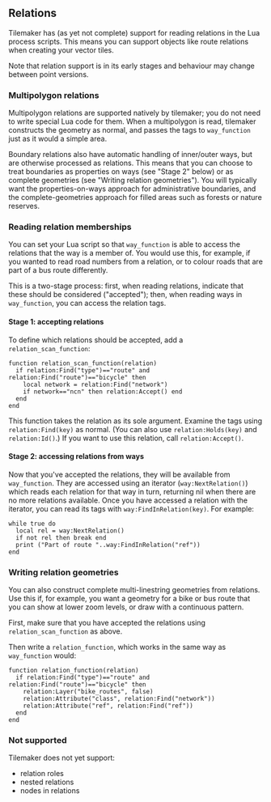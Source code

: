 ## Relations

Tilemaker has (as yet not complete) support for reading relations in the Lua process scripts. This means you can support objects like route relations when creating your vector tiles.

Note that relation support is in its early stages and behaviour may change between point versions.


### Multipolygon relations

Multipolygon relations are supported natively by tilemaker; you do not need to write special Lua code for them. When a multipolygon is read, tilemaker constructs the geometry as normal, and passes the tags to `way_function` just as it would a simple area.

Boundary relations also have automatic handling of inner/outer ways, but are otherwise processed as relations. This means that you can choose to treat boundaries as properties on ways (see "Stage 2" below) or as complete geometries (see "Writing relation geometries"). You will typically want the properties-on-ways approach for administrative boundaries, and the complete-geometries approach for filled areas such as forests or nature reserves.


### Reading relation memberships

You can set your Lua script so that `way_function` is able to access the relations that the way is a member of. You would use this, for example, if you wanted to read road numbers from a relation, or to colour roads that are part of a bus route differently.

This is a two-stage process: first, when reading relations, indicate that these should be considered ("accepted"); then, when reading ways in `way_function`, you can access the relation tags.

#### Stage 1: accepting relations

To define which relations should be accepted, add a `relation_scan_function`:

    function relation_scan_function(relation)
      if relation:Find("type")=="route" and relation:Find("route")=="bicycle" then
        local network = relation:Find("network")
        if network=="ncn" then relation:Accept() end
      end
    end

This function takes the relation as its sole argument. Examine the tags using `relation:Find(key)` as normal. (You can also use `relation:Holds(key)` and `relation:Id()`.) If you want to use this relation, call `relation:Accept()`.

#### Stage 2: accessing relations from ways

Now that you've accepted the relations, they will be available from `way_function`. They are accessed using an iterator (`way:NextRelation()`) which reads each relation for that way in turn, returning nil when there are no more relations available. Once you have accessed a relation with the iterator, you can read its tags with `way:FindInRelation(key)`. For example:

    while true do
      local rel = way:NextRelation()
      if not rel then break end
      print ("Part of route "..way:FindInRelation("ref"))
    end


### Writing relation geometries

You can also construct complete multi-linestring geometries from relations. Use this if, for example, you want a geometry for a bike or bus route that you can show at lower zoom levels, or draw with a continuous pattern.

First, make sure that you have accepted the relations using `relation_scan_function` as above.

Then write a `relation_function`, which works in the same way as `way_function` would:

    function relation_function(relation)
      if relation:Find("type")=="route" and relation:Find("route")=="bicycle" then
        relation:Layer("bike_routes", false)
        relation:Attribute("class", relation:Find("network"))
        relation:Attribute("ref", relation:Find("ref"))
      end
    end


### Not supported

Tilemaker does not yet support:

- relation roles
- nested relations
- nodes in relations
